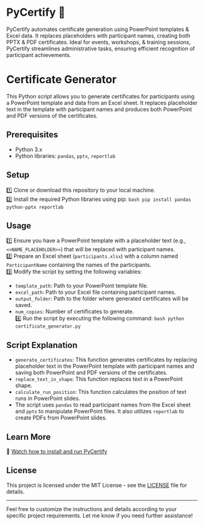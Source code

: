 # PyCertify 📜

PyCertify automates certificate generation using PowerPoint templates & Excel data. It replaces placeholders with participant names, creating both PPTX & PDF certificates. Ideal for events, workshops, & training sessions, PyCertify streamlines administrative tasks, ensuring efficient recognition of participant achievements.

# Certificate Generator

This Python script allows you to generate certificates for participants using a PowerPoint template and data from an Excel sheet. It replaces placeholder text in the template with participant names and produces both PowerPoint and PDF versions of the certificates.

## Prerequisites

- Python 3.x
- Python libraries: `pandas`, `pptx`, `reportlab`

## Setup

1️⃣ Clone or download this repository to your local machine.  
2️⃣ Install the required Python libraries using pip:
    ```bash
    pip install pandas python-pptx reportlab
    ```

## Usage

1️⃣ Ensure you have a PowerPoint template with a placeholder text (e.g., `<<NAME_PLACEHOLDER>>`) that will be replaced with participant names.  
2️⃣ Prepare an Excel sheet (`participants.xlsx`) with a column named `ParticipantName` containing the names of the participants.  
3️⃣ Modify the script by setting the following variables:
   - `template_path`: Path to your PowerPoint template file.
   - `excel_path`: Path to your Excel file containing participant names.
   - `output_folder`: Path to the folder where generated certificates will be saved.
   - `num_copies`: Number of certificates to generate.  
4️⃣ Run the script by executing the following command:
    ```bash
    python certificate_generator.py
    ```

## Script Explanation

- `generate_certificates`: This function generates certificates by replacing placeholder text in the PowerPoint template with participant names and saving both PowerPoint and PDF versions of the certificates.
- `replace_text_in_shape`: This function replaces text in a PowerPoint shape.
- `calculate_run_position`: This function calculates the position of text runs in PowerPoint slides.
- The script uses `pandas` to read participant names from the Excel sheet and `pptx` to manipulate PowerPoint files. It also utilizes `reportlab` to create PDFs from PowerPoint slides.

## Learn More

🎥 [Watch how to install and run PyCertify](https://www.youtube.com/watch?v=your_youtube_video_id)

## License

This project is licensed under the MIT License - see the [LICENSE](LICENSE) file for details.

---
Feel free to customize the instructions and details according to your specific project requirements. Let me know if you need further assistance!
